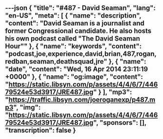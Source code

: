 ---json
{
  "title": "#487 - David Seaman",
  "lang": "en-US",
  "meta": [
    {
      "name": "description",
      "content": "David Seaman is a journalist and former Congressional candidate. He also hosts his own podcast called \"The David Seaman Hour\""
    },
    {
      "name": "keywords",
      "content": "podcast,joe,experience,david,brian,487,rogan,redban,seaman,deathsquad,jre"
    },
    {
      "name": "date",
      "content": "Wed, 16 Apr 2014 23:11:19 +0000"
    },
    {
      "name": "og:image",
      "content": "https://static.libsyn.com/p/assets/4/4/6/7/44679524e53d3917/JRE487.jpg"
    }
  ],
  "mp3": "https://traffic.libsyn.com/joeroganexp/p487.mp3",
  "img": "https://static.libsyn.com/p/assets/4/4/6/7/44679524e53d3917/JRE487.jpg",
  "sponsors": [],
  "transcription": false
}
---
<episode-header />

<timemark seconds="0" />

<transcribe-call-to-action />

<episode-footer />
